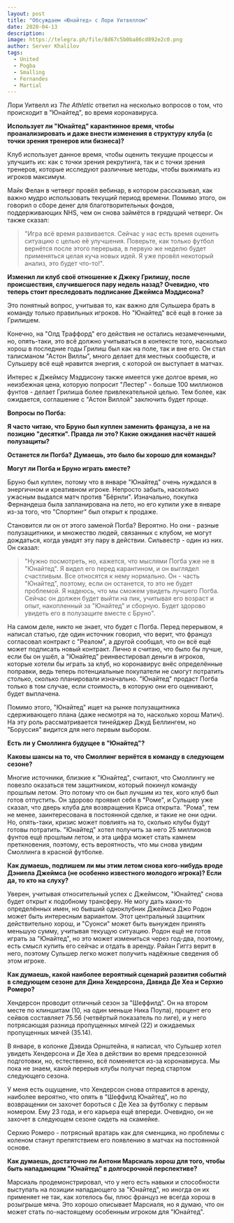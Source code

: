 ```yaml
---
layout: post
title: "Обсуждаем «Юнайтед» с Лори Уитвеллом"
date: 2020-04-13
description: 
image: https://telegra.ph/file/8d67c5b0ba86cd892e2c0.png
author: Server Khalilov
tags: 
  - United
  - Pogba
  - Smalling
  - Fernandes
  - Martial
---
```



Лори Уитвелл из _The Athletic_ ответил на несколько вопросов о том, что происходит в "Юнайтед", во время коронавируса.

**Использует ли "Юнайтед" карантинное время, чтобы проанализировать и даже внести изменения в структуру клуба (с точки зрения тренеров или бизнеса)?**

Клуб использует данное время, чтобы оценить текущие процессы и улучшить их: как с точки зрения рекрутинга, так и с точки зрения тренеров, которые исследуют различные методы, чтобы выжимать из игроков максимум.

Майк Фелан в четверг провёл вебинар, в котором рассказывал, как важно мудро использовать текущий период времени. Помимо этого, он говорил о сборе денег для благотворительных фондов, поддерживающих NHS, чем он снова займётся в грядущий четверг. Он также сказал:

> "Игра всё время развивается. Сейчас у нас есть время оценить ситуацию с целью её улучшения. Поверьте, как только футбол вернётся после этого перерыва, в первую же неделю будет применяться целая куча новых идей. Я уже провёл некоторый анализ, это будет что-то!".

**Изменил ли клуб своё отношение к Джеку Грилишу, после происшествия, случившегося пару недель назад? Очевидно, что теперь стоит преследовать подписание Джеймса Мэддисона?**

Это понятный вопрос, учитывая то, как важно для Сульшера брать в команду только правильных игроков. Но "Юнайтед" всё ещё в гонке за Грилишем.

Конечно, на "Олд Траффорд" его действия не остались незамеченными, но, опять-таки, это всё должно учитываться в контексте того, насколько хорош в последние годы Грилиш был как на поле, так и вне его. Он стал талисманом "Астон Виллы", много делает для местных сообществ, и Сульшеру всё ещё нравится энергия, с которой он выступает в матчах.

Интерес к Джеймсу Мэддисону также имеется уже долгое время, но неизбежная цена, которую попросит "Лестер" - больше 100 миллионов фунтов - делает Грилиша более привлекательной целью. Тем более, как ожидается, соглашение с "Астон Виллой" заключить будет проще.

**Вопросы по Погба:**

**Я часто читаю, что Бруно был куплен заменить француза, а не на позицию "десятки". Правда ли это? Какие ожидания насчёт нашей полузащиты?**

**Останется ли Погба? Думаешь, это было бы хорошо для команды?**

**Могут ли Погба и Бруно играть вместе?**

Бруно был куплен, потому что в январе "Юнайтед" очень нуждался в энергичном и креативном игроке. Непросто забыть, насколько ужасным выдался матч против "Бёрнли". Изначально, покупка Фернандеша была запланирована на лето, но его купили уже в январе из-за того, что "Спортинг" был открыт к продаже.

Становится ли он от этого заменой Погба? Вероятно. Но они - разные полузащитники, и множество людей, связанных с клубом, не могут дождаться, когда увидят эту пару в действии. Сильвестр - один из них. Он сказал:

> "Нужно посмотреть, но, кажется, что мыслями Погба уже не в "Юнайтед". Я видел его перед карантином, и он выглядел счастливым. Все относятся к нему нормально. Он - часть "Юнайтед", поэтому, если он останется, то это не будет проблемой. Я надеюсь, что мы сможем увидеть лучшего Погба. Сейчас он должен будет выйти на пик, учитывая его возраст и опыт, накопленный за "Юнайтед" и сборную. Будет здорово увидеть его в полузащите вместе с Бруно".

На самом деле, никто не знает, что будет с Погба. Перед перерывом, я написал статью, где один источник говорил, что верит, что француз согласовал контракт с "Реалом", а другой сообщал, что он всё ещё может подписать новый контракт. Лично я считаю, что было бы лучше, если бы он ушёл, а "Юнайтед" реинвестировал деньги в игроков, которые хотели бы играть за клуб, но коронавирус внёс определённые поправки, ведь теперь потенциальные покупатели не смогут потратить столько, сколько планировали изначально. "Юнайтед" продаст Погба только в том случае, если стоимость, в которую они его оценивают, будет выплачена.

Помимо этого, "Юнайтед" ищет на рынке полузащитника сдерживающего плана (даже несмотря на то, насколько хорош Матич). На эту роль рассматривается тинейджер Джуд Беллингем, но "Боруссия" видится для него первым выбором.

**Есть ли у Смоллинга будущее в "Юнайтед"?**

**Каковы шансы на то, что Смоллинг вернётся в команду в следующем сезоне?**

Многие источники, близкие к "Юнайтед", считают, что Смоллингу не повезло оказаться тем защитником, который покинул команду прошлым летом. Это потому что он был лучшим из тех, кого клуб был готов отпустить. Он здорово проявил себя в "Роме", и Сульшер уже сказал, что дверь клуба для возвращения Криса открыта. "Рома", тем не менее, заинтересована в постоянной сделке, и такие не они одни. Но, опять-таки, кризис может повлиять на то, сколько клубы будут готовы потратить. "Юнайтед" хотел получить за него 25 миллионов фунтов ещё прошлым летом, и эта цифра может стать камнем преткновения, поэтому, есть вероятность, что мы снова увидим Смоллинга в красной футболке.

**Как думаешь, подпишем ли мы этим летом снова кого-нибудь вроде Дэниела Джеймса (не особенно известного молодого игрока)? Если да, то кто на слуху?**

Уверен, учитывая относительный успех с Джеймсом, "Юнайтед" снова будет открыт к подобному трансферу. Не могу дать каких-то определённых имен, но бывший одноклубник Джеймса Джо Родон может быть интересным вариантом. Этот центральный защитник действительно хорош, и "Суонси" может быть вынужден принять меньшую сумму, учитывая текущую ситуацию. Родон ещё не готов играть за "Юнайтед", но это может измениться через год-два, поэтому, есть смысл купить его сейчас и отдать в аренду. Райан Гиггз верит в него, поэтому Сульшер легко может получить надёжные сведения об этом игроке.

**Как думаешь, какой наиболее вероятный сценарий развития событий в следующем сезоне для Дина Хендерсона, Давида Де Хеа и Серхио Ромеро?**

Хендерсон проводит отличный сезон за "Шеффилд". Он на втором месте по клиншитам (10, на один меньше Ника Поупа), процент его сейвов составляет 75.56 (четвёртый показатель по лиге), и у него потрясающая разница пропущенных мячей (22) и ожидаемых пропущенных мячей (35.14).

В январе, в колонке Дэвида Орнштейна, я написал, что Сульшер хотел увидеть Хендерсона и Де Хеа в действии во время предсезонной подготовки, но, естественно, всё поменяется из-за коронавируса. Мы пока не знаем, какой перерыв клубы получат перед стартом следующего сезона.

У меня есть ощущение, что Хендерсон снова отправится в аренду, наиболее вероятно, что опять в "Шеффилд Юнайтед", но по возвращении он захочет бороться с Де Хеа за футболку с первым номером. Ему 23 года, и его карьера ещё впереди. Очевидно, он не захочет в следующем сезоне сидеть на скамейке.

Серхио Ромеро - потрясный вратарь как для сменщика, но проблемы с коленом станут препятствием его появлению в матчах на постоянной основе.

**Как думаешь, достаточно ли Антони Марсиаль хорош для того, чтобы быть нападающим "Юнайтед" в долгосрочной перспективе?**

Марсиаль продемонстрировал, что у него есть навыки и способности выступать на позиции нападающего за "Юнайтед", но иногда он их применяет не так, как хотелось бы, плюс француз не всегда хорош в розыгрыше мяча. Это хорошо описывает Марсиаля, но я думаю, что он может стать по-настоящему особенным игроком для "Юнайтед".

